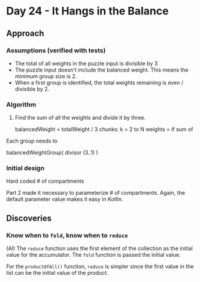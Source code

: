 # Day 24 - It Hangs in the Balance

## Approach

### Assumptions (verified with tests)

- The total of all weights in the puzzle input is divisible by 3
- The puzzle input doesn't include the balanced weight. This means the minimum group size is 2.
- When a first group is identified, the total weights remaining is even / divisible by 2.

### Algorithm

1. Find the sum of all the weights and divide it by three.

     balancedWeight = totalWeight / 3
     chunks: k = 2 to N weights = if sum of 


Each group needs to 

balancedWeightGroup( divisor (3..1)
)

### Initial design

Hard coded # of compartments

Part 2 made it necessary to parameterize # of compartments. Again, the default parameter value makes it easy in Kotlin.

## Discoveries

### Know when to `fold`, know when to `reduce`

(AI) The `reduce` function uses the first element of the collection as the initial value for the accumulator. The `fold` function is passed the initial value.

For the `productOfAll()` function, `reduce` is simpler since the first value in the list can be the initial value of the product.